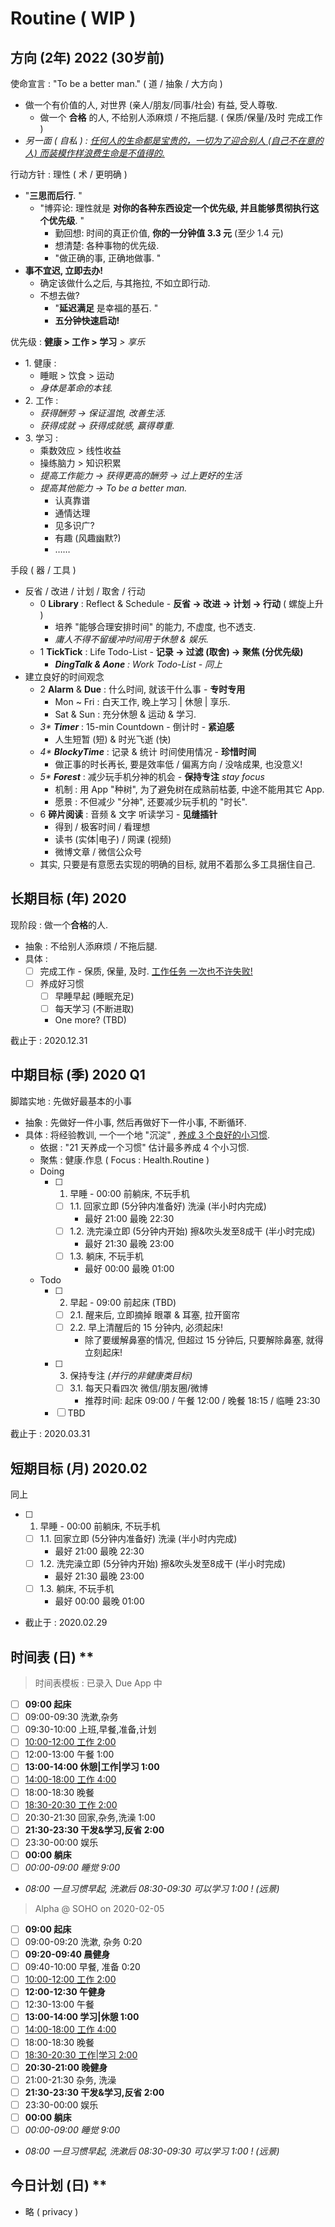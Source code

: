 # Routine ( WIP )

## 方向 (2年) 2022 (30岁前)

使命宣言 : "To be a better man." ( 道 / 抽象 / 大方向 )

- 做一个有价值的人, 对世界 (亲人/朋友/同事/社会) 有益, 受人尊敬.
    <!-- - 亲人: 家和万事兴 / 近亲 (爷爷的七个儿女) -->
    <!-- - 朋友: 初中 / 高中 / 大学 -->
    <!-- - 同事: MAPI / 视频平台 / 饿了么众包物流 -->
    - 做一个 **合格** 的人, 不给别人添麻烦 / 不拖后腿. ( 保质/保量/及时 完成工作 )
- _另一面 ( 自私 ) : <u>任何人的生命都是宝贵的，一切为了迎合别人 (自己不在意的人) 而装模作样浪费生命是不值得的.</u>_

行动方针 : 理性 ( 术 / 更明确 )

- "**三思而后行**. "
    - "博弈论: 理性就是 **对你的各种东西设定一个优先级, 并且能够贯彻执行这个优先级**. "
        - 勤回想: 时间的真正价值, **你的一分钟值 3.3 元** (至少 1.4 元)
        - 想清楚: 各种事物的优先级.
        - "做正确的事, 正确地做事. "
- **事不宜迟, 立即去办!**
    - 确定该做什么之后, 与其拖拉, 不如立即行动.
    - 不想去做?
        - "**延迟满足** 是幸福的基石. "
        - **五分钟快速启动!**

优先级 : **健康 > 工作 > 学习** _> 享乐_

- 1\. 健康 :
    - 睡眠 > 饮食 > 运动
    - _身体是革命的本钱._
- 2\. 工作 :
    - _获得酬劳 → 保证温饱, 改善生活._
    - _获得成就 → 获得成就感, 赢得尊重._
- 3\. 学习 :
    - 乘数效应 > 线性收益
    - 操练脑力 > 知识积累
    - _提高工作能力 → 获得更高的酬劳 → 过上更好的生活_
    - _提高其他能力 → To be a better man._
        - 认真靠谱
        - 通情达理
        - 见多识广?
        - 有趣 (风趣幽默?)
        - ……

手段 ( 器 / 工具 )

- 反省 / 改进 / 计划 / 取舍 / 行动
    <!-- - 树立目标 → 行动 → 记录, 总结 (发现问题) → 反省 (分析问题 根本原因) → 改进 (解决方案) → 计划 → 行动 -->
    - 0 **Library** : Reflect & Schedule - **反省 → 改进 → 计划 → 行动** ( 螺旋上升 )
        - 培养 "能够合理安排时间" 的能力, 不虚度, 也不透支.
        <!-- ( 尽可能 Work-Life Balance ) -->
        - _庸人不得不留缓冲时间用于休憩 & 娱乐._
    - 1 **TickTick** : Life Todo-List - **记录 → 过滤 (取舍) → 聚焦 (分优先级)**
        - _**DingTalk & Aone** : Work Todo-List - 同上_
- 建立良好的时间观念
    - 2 **Alarm** & **Due** : 什么时间, 就该干什么事 - **专时专用** <!-- 闹钟 & 时间表 -->
        <!-- - Mon ~ Fri : 白天工作, 晚上学习, 节制享乐, 早睡早起. -->
        - Mon ~ Fri : 白天工作, 晚上学习 | 休憩 | 享乐.
        - Sat & Sun : 充分休憩 & 运动 & 学习.
    - _3\* **Timer**_ : 15-min Countdown - 倒计时 - **紧迫感**
        - 人生短暂 (短) & 时光飞逝 (快)
    - _4\* **BlockyTime**_ : 记录 & 统计 时间使用情况 - **珍惜时间**
        - 做正事的时长再长, 要是效率低 / 偏离方向 / 没啥成果, 也没意义!
    - _5\* **Forest**_ : 减少玩手机分神的机会 - **保持专注** _stay focus_
        - 机制 : 用 App "种树", 为了避免树在成熟前枯萎, 中途不能用其它 App.
        - 愿景 : 不但减少 "分神", 还要减少玩手机的 "时长".
    - 6 **碎片阅读** : 音频 & 文字 听读学习 - **见缝插针**
        - 得到 / 极客时间 / 看理想
        - 读书 (实体|电子) / 网课 (视频)
        - 微博文章 / 微信公众号
    - 其实, 只要是有意愿去实现的明确的目标, 就用不着那么多工具捆住自己.

## 长期目标 (年) 2020

现阶段 : 做一个**合格**的人.

- 抽象 : 不给别人添麻烦 / 不拖后腿.
- 具体 :
    - [ ] 完成工作 - 保质, 保量, 及时. <u>工作任务 一次也不许失败!</u>
    - [ ] 养成好习惯
        - [ ] 早睡早起 (睡眠充足)
        - [ ] 每天学习 (不断进取)
        - One more? (TBD)

截止于 : 2020.12.31

## 中期目标 (季) 2020 Q1

脚踏实地 : 先做好最基本的小事

- 抽象 : 先做好一件小事, 然后再做好下一件小事, 不断循环.
- 具体 : 将经验教训, 一个一个地 "沉淀" , <u>养成 3 个良好的小习惯</u>.
    - 依据 : "21 天养成一个习惯" 估计最多养成 4 个小习惯.
    - 聚焦 : 健康.作息 ( Focus : Health.Routine )
    - Doing
        - [ ] 1. 早睡 - 00:00 前躺床, 不玩手机
            - [ ] 1.1. 回家立即 (5分钟内准备好) 洗澡 (半小时内完成)
                - 最好 21:00 最晚 22:30
            - [ ] 1.2. 洗完澡立即 (5分钟内开始) 擦&吹头发至8成干 (半小时完成)
                - 最好 21:30 最晚 23:00
            - [ ] 1.3. 躺床, 不玩手机
                - 最好 00:00 最晚 01:00
    - Todo
        - [ ] 2. 早起 - 09:00 前起床 (TBD)
            - [ ] 2.1. 醒来后, 立即摘掉 眼罩 & 耳塞, 拉开窗帘
            - [ ] 2.2. 早上清醒后的 15 分钟内, 必须起床!
                - 除了要缓解鼻塞的情况, 但超过 15 分钟后, 只要解除鼻塞, 就得立刻起床!
        - [ ] 3. 保持专注 _(并行的非健康类目标)_
            - [ ] 3.1. 每天只看四次 微信/朋友圈/微博
                - 推荐时间: 起床 09:00 / 午餐 12:00 / 晚餐 18:15 / 临睡 23:30
        - [ ] TBD

截止于 : 2020.03.31

## 短期目标 (月) 2020.02

同上

- [ ] 1. 早睡 - 00:00 前躺床, 不玩手机
    - [ ] 1.1. 回家立即 (5分钟内准备好) 洗澡 (半小时内完成)
        - 最好 21:00 最晚 22:30
    - [ ] 1.2. 洗完澡立即 (5分钟内开始) 擦&吹头发至8成干 (半小时完成)
        - 最好 21:30 最晚 23:00
    - [ ] 1.3. 躺床, 不玩手机
        - 最好 00:00 最晚 01:00
- 截止于 : 2020.02.29

## 时间表 (日) **

> 时间表模板 : 已录入 Due App 中

- [ ] **09:00 起床**
- [ ] 09:00-09:30 洗漱,杂务
- [ ] 09:30-10:00 上班,早餐,准备,计划
- [ ] <u>10:00-12:00 工作 2:00</u>
- [ ] 12:00-13:00 午餐 1:00
- [ ] **13:00-14:00 休憩|工作|学习 1:00**
- [ ] <u>14:00-18:00 工作 4:00</u>
- [ ] 18:00-18:30 晚餐
- [ ] <u>18:30-20:30 工作 2:00</u>
- [ ] 20:30-21:30 回家,杂务,洗澡 1:00
- [ ] **21:30-23:30 干发&学习,反省 2:00**
- [ ] 23:30-00:00 娱乐
- [ ] **00:00 躺床**
- [ ] _00:00-09:00 睡觉 9:00_
- _08:00 一旦习惯早起, 洗漱后 08:30-09:30 可以学习 1:00 ! (远景)_

> Alpha @ SOHO on 2020-02-05

- [ ] **09:00 起床**
- [ ] 09:00-09:20 洗漱, 杂务 0:20
- [ ] **09:20-09:40 晨健身**
- [ ] 09:40-10:00 早餐, 准备 0:20
- [ ] <u>10:00-12:00 工作 2:00</u>
- [ ] **12:00-12:30 午健身**
- [ ] 12:30-13:00 午餐
- [ ] **13:00-14:00 学习|休憩 1:00**
- [ ] <u>14:00-18:00 工作 4:00</u>
- [ ] 18:00-18:30 晚餐
- [ ] <u>18:30-20:30 工作|学习 2:00</u>
- [ ] **20:30-21:00 晚健身**
- [ ] 21:00-21:30 杂务, 洗澡
- [ ] **21:30-23:30 干发&学习,反省 2:00**
- [ ] 23:30-00:00 娱乐
- [ ] **00:00 躺床**
- [ ] _00:00-09:00 睡觉 9:00_
- _08:00 一旦习惯早起, 洗漱后 08:30-09:30 可以学习 1:00 ! (远景)_

## 今日计划 (日) **

- 略 ( privacy )
